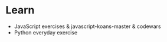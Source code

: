 Learn
=====

- JavaScript exercises & javascript-koans-master & codewars
- Python everyday exercise
